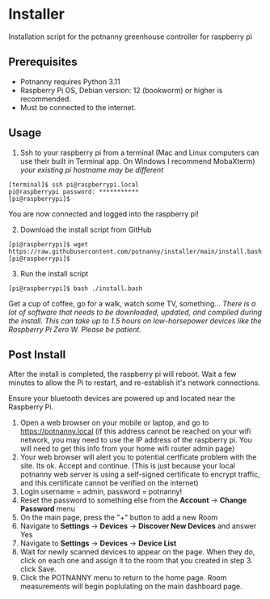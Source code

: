 # Installer
Installation script for the potnanny greenhouse controller for raspberry pi

## Prerequisites
- Potnanny requires Python 3.11
- Raspberry Pi OS, Debian version: 12 (bookworm) or higher is recommended.
- Must be connected to the internet.

## Usage
1. Ssh to your raspberry pi from a terminal (Mac and Linux computers can use their built in Terminal app. On Windows I recommend MobaXterm)
*your existing pi hostname may be different*
```
[terminal]$ ssh pi@raspberrypi.local
pi@raspberrypi password: ***********
[pi@raspberrypi]$
```
You are now connected and logged into the raspberry pi!

2. Download the install script from GitHub
```
[pi@raspberrypi]$ wget https://raw.githubusercontent.com/potnanny/installer/main/install.bash
[pi@raspberrypi]$
```

3. Run the install script
```
[pi@raspberrypi]$ bash ./install.bash
```

Get a cup of coffee, go for a walk, watch some TV, something...
*There is a lot of software that needs to be downloaded, updated, and compiled during the install. This can take up to 1.5 hours on low-horsepower devices like the Raspberry Pi Zero W. Please be patient.*


## Post Install
After the install is completed, the raspberry pi will reboot. Wait a few minutes to allow the Pi to restart, and re-establish it's network connections.

Ensure your bluetooth devices are powered up and located near the Raspberry Pi.

1. Open a web browser on your mobile or laptop, and go to https://potnanny.local (if this address cannot be reached on your wifi network, you may need to use the IP address of the raspberry pi. You will need to get this info from your home wifi router admin page)
2. Your web browser will alert you to potential certficate problem with the site. Its ok. Accept and continue. (This is just because your local potnanny web server is using a self-signed certificate to encrypt traffic, and this certificate cannot be verified on the internet)
3. Login username = admin, password = potnanny!
4. Reset the password to something else from the **Account** -> **Change Password** menu
5. On the main page, press the "+" button to add a new Room
6. Navigate to **Settings** -> **Devices** -> **Discover New Devices** and answer Yes
7. Navigate to **Settings** -> **Devices** -> **Device List**
8. Wait for newly scanned devices to appear on the page. When they do, click on each one and assign it to the room that you created in step 3. click Save.
9. Click the POTNANNY menu to return to the home page. Room measurements will begin poplulating on the main dashboard page.
